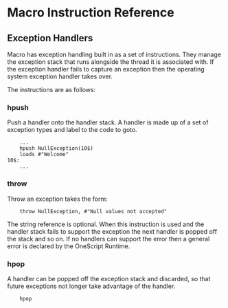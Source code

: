 # Macro Instruction Reference

## Exception Handlers

Macro has exception handling built in as a set of instructions. They manage the exception stack that runs alongside the thread it is associated with. If the exception handler fails to capture an exception then the operating system exception handler takes over.

The instructions are as follows:


### hpush
Push a handler onto the handler stack. A handler is made up of a set of exception types and label to the code to goto.

```
    ...
    hpush NullException(10$)
    loads #"Welcome"
10$:
    ...
```

### throw
Throw an exception takes the form:

```
    throw NullException, #"Null values not accepted"
```
The string reference is optional. When this instruction is used and the handler stack fails to support the exception the next handler is popped off the stack and so on. If no handlers can support the error then a general error is declared by the OneScript Runtime.

### hpop
A handler can be popped off the exception stack and discarded, so that future exceptions not longer take advantage of the handler.

```
    hpop
```




